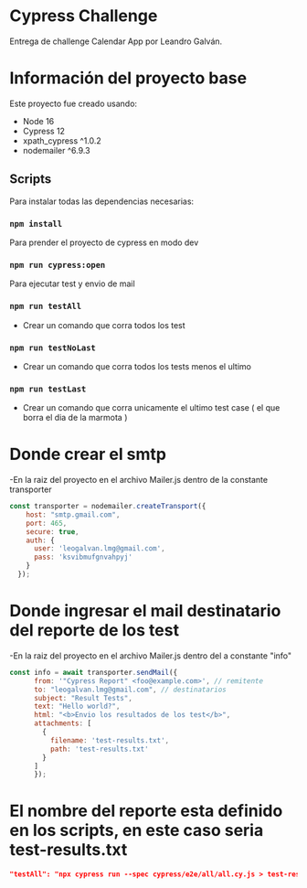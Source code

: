 # Cypress Challenge 
Entrega de challenge Calendar App por Leandro Galván.

# Información del proyecto base

Este proyecto fue creado usando:
- Node 16
- Cypress 12
- xpath_cypress ^1.0.2
- nodemailer ^6.9.3

## Scripts

Para instalar todas las dependencias necesarias:
### `npm install`

Para prender el proyecto de cypress en modo dev
### `npm run cypress:open`

Para ejecutar test y envio de mail

###  `npm run testAll`
- Crear un comando que corra todos los test

###  `npm run testNoLast`
- Crear un comando que corra todos los tests menos el ultimo

###  `npm run testLast`
- Crear un comando que corra unicamente el ultimo test case ( el que borra el dia de la marmota )

# Donde crear el smtp

-En la raiz del proyecto en el archivo Mailer.js dentro de la constante transporter 

```js
const transporter = nodemailer.createTransport({
    host: "smtp.gmail.com",
    port: 465,
    secure: true,
    auth: {
      user: 'leogalvan.lmg@gmail.com',
      pass: 'ksvibmufgnvahpyj'
    }
  });
```

# Donde ingresar el mail destinatario del reporte de los test

-En la raiz del proyecto en el archivo Mailer.js dentro del a constante "info"

```js
const info = await transporter.sendMail({
      from: '"Cypress Report" <foo@example.com>', // remitente
      to: "leogalvan.lmg@gmail.com", // destinatarios
      subject: "Result Tests", 
      text: "Hello world?", 
      html: "<b>Envio los resultados de los test</b>",
      attachments: [
        {
          filename: 'test-results.txt',
          path: 'test-results.txt'
        }
      ]
      });
```

# El nombre del reporte esta definido en los scripts, en este caso seria test-results.txt

```json
"testAll": "npx cypress run --spec cypress/e2e/all/all.cy.js > test-results.txt && node Mailer.js",
```
